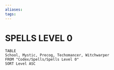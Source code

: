 ```yaml
---
aliases: 
tags: 
---
```


# SPELLS LEVEL 0
``` dataview
TABLE
School, Mystic, Precog, Techomancer, Witchwarper
FROM "Codex/Spells/Spells Level 0"
SORT Level ASC
```